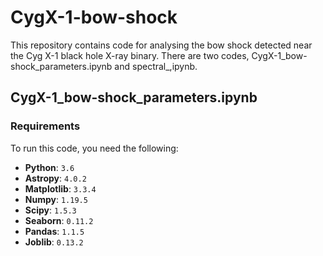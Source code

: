 # CygX-1-bow-shock
This repository contains code for analysing the bow shock detected near the Cyg X-1 black hole X-ray binary. There are two codes, CygX-1_bow-shock_parameters.ipynb and spectral_,ipynb. 

## CygX-1_bow-shock_parameters.ipynb

### Requirements

To run this code, you need the following:

- **Python**: `3.6`
- **Astropy**: `4.0.2`
- **Matplotlib**: `3.3.4`
- **Numpy**: `1.19.5`
- **Scipy**: `1.5.3`
- **Seaborn**: `0.11.2`
- **Pandas**: `1.1.5`
- **Joblib**: `0.13.2`
